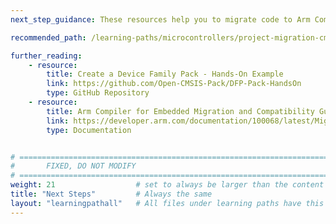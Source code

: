 ```yaml
---
next_step_guidance: These resources help you to migrate code to Arm Compiler v6 and understand how to create a device family pack.

recommended_path: /learning-paths/microcontrollers/project-migration-cmsis-v6

further_reading:
    - resource:
        title: Create a Device Family Pack - Hands-On Example
        link: https://github.com/Open-CMSIS-Pack/DFP-Pack-HandsOn
        type: GitHub Repository
    - resource:
        title: Arm Compiler for Embedded Migration and Compatibility Guide
        link: https://developer.arm.com/documentation/100068/latest/Migrating-from-Arm-Compiler-5-to-Arm-Compiler-for-Embedded-6
        type: Documentation


# ================================================================================
#       FIXED, DO NOT MODIFY
# ================================================================================
weight: 21                  # set to always be larger than the content in this path, and one more than 'review'
title: "Next Steps"         # Always the same
layout: "learningpathall"   # All files under learning paths have this same wrapper
---
```

